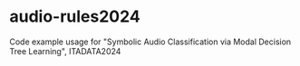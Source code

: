 # audio-rules2024
Code example usage for "Symbolic Audio Classification via Modal Decision Tree Learning", ITADATA2024
